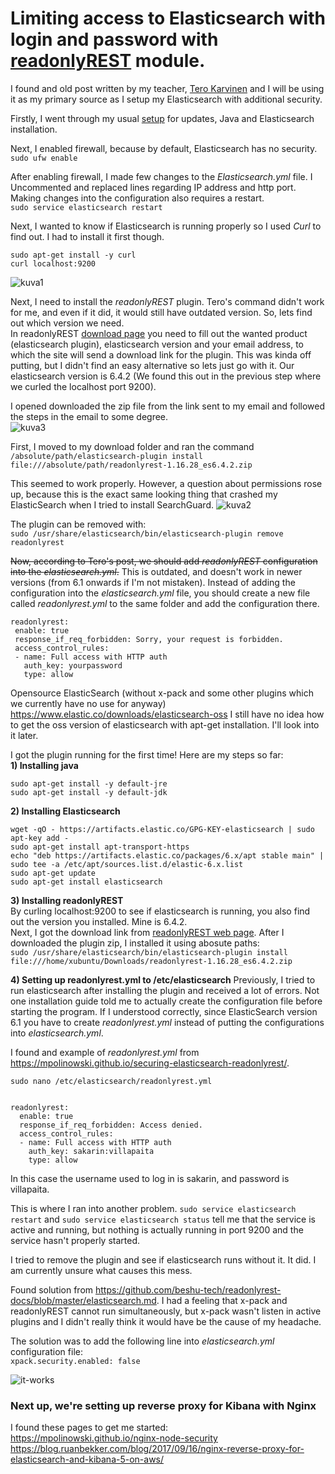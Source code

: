 # Limiting access to Elasticsearch with login and password with [readonlyREST](https://readonlyrest.com/download/) module.

I found and old post written by my teacher, [Tero Karvinen](http://terokarvinen.com/2016/elasticsearch-password-authentication-with-free-software) and I will be using it as my primary source as I setup my Elasticsearch with additional security.

Firstly, I went through my usual [setup](https://github.com/jisosomppi/log-analysis/blob/master/builds/rsyslog-logstash-es-kibana/Installations.md) for updates, Java and Elasticsearch installation.

Next, I enabled firewall, because by default, Elasticsearch has no security.  
`sudo ufw enable`

After enabling firewall, I made few changes to the *Elasticsearch.yml* file. I Uncommented and replaced lines regarding IP address and http port. Making changes into the configuration also requires a restart.  
`sudo service elasticsearch restart`

Next, I wanted to know if Elasticsearch is running properly so I used *Curl* to find out. I had to install it first though.  
```  
sudo apt-get install -y curl  
curl localhost:9200  
```  
![kuva1](https://i.imgur.com/gkdoI18.png)  

Next, I need to install the *readonlyREST* plugin. Tero's command didn't work for me, and even if it did, it would still have outdated version. So, lets find out which version we need.  
In readonlyREST [download page](https://readonlyrest.com/download/) you need to fill out the wanted product (elasticsearch plugin), elasticsearch version and your email address, to which the site will send a download link for the plugin. This was kinda off putting, but I didn't find an easy alternative so lets just go with it. Our elasticsearch version is 6.4.2 (We found this out in the previous step where we curled the localhost port 9200).  

I opened downloaded the zip file from the link sent to my email and followed the steps in the email to some degree.  
![kuva3](https://i.imgur.com/QLC01pK.png)  

First, I moved to my download folder and ran the command  
`/absolute/path/elasticsearch-plugin install file:///absolute/path/readonlyrest-1.16.28_es6.4.2.zip`  

This seemed to work properly. However, a question about permissions rose up, because this is the exact same looking thing that crashed my ElasticSearch when I tried to install SearchGuard.
![kuva2](https://i.imgur.com/EZPLz4O.png)

The plugin can be removed with:  
`sudo /usr/share/elasticsearch/bin/elasticsearch-plugin remove readonlyrest`

~~Now, according to Tero's post, we should add *readonlyREST* configuration into the *elasticsearch.yml*.~~
This is outdated, and doesn't work in newer versions (from 6.1 onwards if I'm not mistaken). Instead of adding the configuration into the *elasticsearch.yml* file, you should create a new file called *readonlyrest.yml* to the same folder and add the configuration there.  
```
readonlyrest:
 enable: true
 response_if_req_forbidden: Sorry, your request is forbidden.
 access_control_rules:
 - name: Full access with HTTP auth
   auth_key: yourpassword
   type: allow
```

Opensource ElasticSearch (without x-pack and some other plugins which we currently have no use for anyway)
https://www.elastic.co/downloads/elasticsearch-oss
I still have no idea how to get the oss version of elasticsearch with apt-get installation. I'll look into it later.

I got the plugin running for the first time! Here are my steps so far:  
**1) Installing java**  
```
sudo apt-get install -y default-jre
sudo apt-get install -y default-jdk
```
**2) Installing Elasticsearch**  
```
wget -qO - https://artifacts.elastic.co/GPG-KEY-elasticsearch | sudo apt-key add -
sudo apt-get install apt-transport-https
echo "deb https://artifacts.elastic.co/packages/6.x/apt stable main" | sudo tee -a /etc/apt/sources.list.d/elastic-6.x.list
sudo apt-get update
sudo apt-get install elasticsearch
```
**3) Installing readonlyREST**  
By curling localhost:9200 to see if elasticsearch is running, you also find out the version you installed. Mine is 6.4.2.  
Next, I got the download link from [readonlyREST web page](https://readonlyrest.com/download/).
After I downloaded the plugin zip, I installed it using abosute paths:  
`sudo /usr/share/elasticsearch/bin/elasticsearch-plugin install file:///home/xubuntu/Downloads/readonlyrest-1.16.28_es6.4.2.zip`

**4) Setting up readonlyrest.yml to /etc/elasticsearch**
Previously, I tried to run elasticsearch after installing the plugin and received a lot of errors. Not one installation guide told me to actually create the configuration file before starting the program. If I understood correctly, since ElasticSearch version 6.1 you have to create *readonlyrest.yml* instead of putting the configurations into *elasticsearch.yml*.

I found and example of *readonlyrest.yml* from https://mpolinowski.github.io/securing-elasticsearch-readonlyrest/.  
```
sudo nano /etc/elasticsearch/readonlyrest.yml


readonlyrest:
  enable: true
  response_if_req_forbidden: Access denied.
  access_control_rules:
  - name: Full access with HTTP auth
    auth_key: sakarin:villapaita
    type: allow
```
In this case the username used to log in is sakarin, and password is villapaita.

This is where I ran into another problem. `sudo service elasticsearch restart` and `sudo service elasticsearch status` tell me that the service is active and running, but nothing is actually running in port 9200 and the service hasn't properly started.

I tried to remove the plugin and see if elasticsearch runs without it. It did. I am currently unsure what causes this mess.

Found solution from https://github.com/beshu-tech/readonlyrest-docs/blob/master/elasticsearch.md.
I had a feeling that x-pack and readonlyREST cannot run simultaneously, but x-pack wasn't listen in active plugins and I didn't really think it would have be the cause of my headache.

The solution was to add the following line into *elasticsearch.yml* configuration file:  
`xpack.security.enabled: false`  

![it-works](https://i.imgur.com/6X6I62A.png)


### Next up, we're setting up reverse proxy for Kibana with Nginx ###  

I found these pages to get me started:  
https://mpolinowski.github.io/nginx-node-security  
https://blog.ruanbekker.com/blog/2017/09/16/nginx-reverse-proxy-for-elasticsearch-and-kibana-5-on-aws/  


